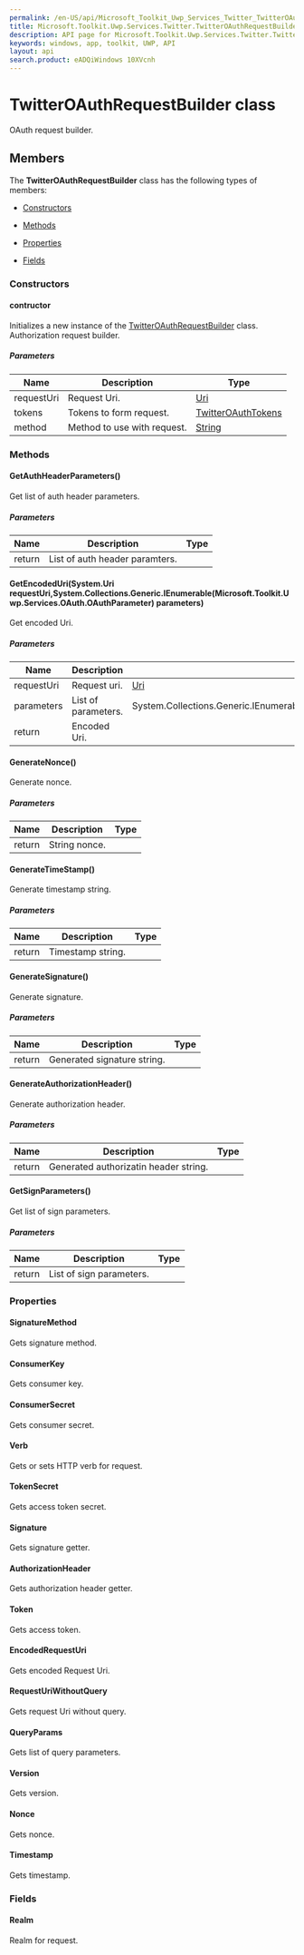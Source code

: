 ```yaml
---
permalink: /en-US/api/Microsoft_Toolkit_Uwp_Services_Twitter_TwitterOAuthRequestBuilder.htm
title: Microsoft.Toolkit.Uwp.Services.Twitter.TwitterOAuthRequestBuilder API 
description: API page for Microsoft.Toolkit.Uwp.Services.Twitter.TwitterOAuthRequestBuilder
keywords: windows, app, toolkit, UWP, API
layout: api
search.product: eADQiWindows 10XVcnh
---
```



# TwitterOAuthRequestBuilder class

OAuth request builder.

## Members

The **TwitterOAuthRequestBuilder** class has the following types of members:

* [Constructors](#Constructors)

* [Methods](#Methods)

* [Properties](#Properties)

* [Fields](#Fields)

### Constructors

#### contructor

Initializes a new instance of the [TwitterOAuthRequestBuilder](Microsoft_Toolkit_Uwp_Services_Twitter_TwitterOAuthRequestBuilder.htm) class. Authorization request builder.

##### Parameters



| Name | Description | Type || --- | --- | --- || requestUri | Request Uri. | [Uri](https://msdn.microsoft.com/library/windows/apps/System.Uri) || tokens | Tokens to form request. | [TwitterOAuthTokens](Microsoft_Toolkit_Uwp_Services_Twitter_TwitterOAuthTokens.htm) || method | Method to use with request. | [String](https://msdn.microsoft.com/library/windows/apps/System.String) |


### Methods

#### GetAuthHeaderParameters()

Get list of auth header parameters.

##### Parameters



| Name | Description | Type || --- | --- | --- || return |List of auth header paramters. |


#### GetEncodedUri(System.Uri requestUri,System.Collections.Generic.IEnumerable(Microsoft.Toolkit.Uwp.Services.OAuth.OAuthParameter) parameters)

Get encoded Uri.

##### Parameters



| Name | Description | Type || --- | --- | --- || requestUri | Request uri. | [Uri](https://msdn.microsoft.com/library/windows/apps/System.Uri) || parameters | List of parameters. | System.Collections.Generic.IEnumerable(Microsoft.Toolkit.Uwp.Services.OAuth.OAuthParameter) || return |Encoded Uri. |


#### GenerateNonce()

Generate nonce.

##### Parameters



| Name | Description | Type || --- | --- | --- || return |String nonce. |


#### GenerateTimeStamp()

Generate timestamp string.

##### Parameters



| Name | Description | Type || --- | --- | --- || return |Timestamp string. |


#### GenerateSignature()

Generate signature.

##### Parameters



| Name | Description | Type || --- | --- | --- || return |Generated signature string. |


#### GenerateAuthorizationHeader()

Generate authorization header.

##### Parameters



| Name | Description | Type || --- | --- | --- || return |Generated authorizatin header string. |


#### GetSignParameters()

Get list of sign parameters.

##### Parameters



| Name | Description | Type || --- | --- | --- || return |List of sign parameters. |


### Properties

#### SignatureMethod

Gets signature method.



#### ConsumerKey

Gets consumer key.



#### ConsumerSecret

Gets consumer secret.



#### Verb

Gets or sets HTTP verb for request.



#### TokenSecret

Gets access token secret.



#### Signature

Gets signature getter.



#### AuthorizationHeader

Gets authorization header getter.



#### Token

Gets access token.



#### EncodedRequestUri

Gets encoded Request Uri.



#### RequestUriWithoutQuery

Gets request Uri without query.



#### QueryParams

Gets list of query parameters.



#### Version

Gets version.



#### Nonce

Gets nonce.



#### Timestamp

Gets timestamp.



### Fields

#### Realm

Realm for request.


